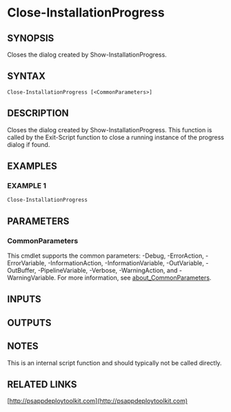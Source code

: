 ﻿---
editLink: false
isShowComments: false
external help file: PSAppDeployToolkit-help.xml
Module Name: PSAppDeployToolkit
online version: http://psappdeploytoolkit.com
schema: 2.0.0
---

# Close-InstallationProgress

## SYNOPSIS
Closes the dialog created by Show-InstallationProgress.

## SYNTAX

```
Close-InstallationProgress [<CommonParameters>]
```

## DESCRIPTION
Closes the dialog created by Show-InstallationProgress.
This function is called by the Exit-Script function to close a running instance of the progress dialog if found.

## EXAMPLES

### EXAMPLE 1
```
Close-InstallationProgress
```

## PARAMETERS

### CommonParameters
This cmdlet supports the common parameters: -Debug, -ErrorAction, -ErrorVariable, -InformationAction, -InformationVariable, -OutVariable, -OutBuffer, -PipelineVariable, -Verbose, -WarningAction, and -WarningVariable. For more information, see [about_CommonParameters](http://go.microsoft.com/fwlink/?LinkID=113216).

## INPUTS

## OUTPUTS

## NOTES
This is an internal script function and should typically not be called directly.

## RELATED LINKS

[http://psappdeploytoolkit.com](http://psappdeploytoolkit.com)

